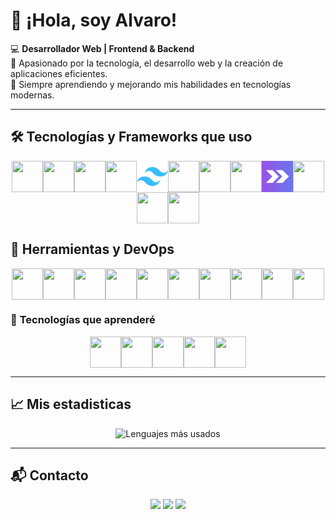 # 👋 ¡Hola, soy Alvaro!

💻 **Desarrollador Web | Frontend & Backend**  
🚀 Apasionado por la tecnología, el desarrollo web y la creación de aplicaciones eficientes.  
🎯 Siempre aprendiendo y mejorando mis habilidades en tecnologías modernas.  

---

## 🛠️ **Tecnologías y Frameworks que uso**
<div style="display: flex; align-items: center; justify-content: center; flex-wrap: wrap;">
  <img src="https://cdn.jsdelivr.net/gh/devicons/devicon@latest/icons/html5/html5-original-wordmark.svg" height="50" width="50" />
  <img src="https://cdn.jsdelivr.net/gh/devicons/devicon@latest/icons/css3/css3-original-wordmark.svg" height="50" width="50"/>
  <img src="https://cdn.jsdelivr.net/gh/devicons/devicon@latest/icons/javascript/javascript-original.svg" height="50" width="50"/>
  <img src="https://cdn.jsdelivr.net/gh/devicons/devicon@latest/icons/react/react-original-wordmark.svg" height="50" width="50"/>
  <img src="https://raw.githubusercontent.com/devicons/devicon/master/icons/tailwindcss/tailwindcss-original.svg" height="50" width="50"/>
  <img src="https://cdn.worldvectorlogo.com/logos/framer-motion.svg" height="50" width="50"/>
  <img src="https://cdn.jsdelivr.net/gh/devicons/devicon@latest/icons/php/php-original.svg" height="50" width="50"/>
  <img src="https://cdn.jsdelivr.net/gh/devicons/devicon@latest/icons/laravel/laravel-original-wordmark.svg" height="50" width="50"/>
  <img src="/assets/inertia-icon.png" height="50" width="50"/>
  <img src="https://cdn.jsdelivr.net/gh/devicons/devicon@latest/icons/java/java-original-wordmark.svg" height="50" width="50"/>
  <img src="https://cdn.jsdelivr.net/gh/devicons/devicon@latest/icons/mysql/mysql-original-wordmark.svg" height="50" width="50"/>
  <img src="https://cdn.jsdelivr.net/gh/devicons/devicon@latest/icons/supabase/supabase-original.svg" height="50" width="50"/>
</div>

## 🚀 **Herramientas y DevOps**
<div style="display: flex; align-items: center; justify-content: center; flex-wrap: wrap;">
  <img src="https://cdn.jsdelivr.net/gh/devicons/devicon/icons/git/git-original.svg" height="50" width="50"/>
  <img src="https://cdn.jsdelivr.net/gh/devicons/devicon@latest/icons/docker/docker-original.svg" height="50" width="50"/>
  <img src="https://cdn.jsdelivr.net/gh/devicons/devicon@latest/icons/vercel/vercel-original.svg" height="50" width="50"/>
  <img src="https://cdn.jsdelivr.net/gh/devicons/devicon@latest/icons/railway/railway-original.svg" height="50" width="50"/>
  <img src="https://upload.wikimedia.org/wikipedia/commons/f/f1/Vitejs-logo.svg" height="50" width="50" />
  <img src="https://cdn.jsdelivr.net/gh/devicons/devicon@latest/icons/ubuntu/ubuntu-original.svg" height="50" width="50"/>
  <img src="https://upload.wikimedia.org/wikipedia/commons/8/87/Windows_logo_-_2021.svg" height="50" width="50"/>
  <img src="https://cdn.jsdelivr.net/gh/devicons/devicon/icons/vscode/vscode-original.svg" height="50" width="50"/>
  <img src="https://cdn.jsdelivr.net/gh/devicons/devicon/icons/eclipse/eclipse-original.svg" height="50" width="50"/>
  <img src="https://resources.jetbrains.com/storage/products/phpstorm/img/meta/phpstorm_logo_300x300.png" height="50" width="50"/>
</div>

### 🚀 **Tecnologías que aprenderé**

<div style="display: flex; align-items: center; justify-content: center; flex-wrap: wrap;">
  <img src="https://cdn.jsdelivr.net/gh/devicons/devicon/icons/nextjs/nextjs-original-wordmark.svg" height="50" width="50"/>
  <img src="https://cdn.jsdelivr.net/gh/devicons/devicon/icons/typescript/typescript-original.svg" height="50" width="50"/>
  <img src="https://cdn.jsdelivr.net/gh/devicons/devicon/icons/wordpress/wordpress-original.svg" height="50" width="50"/>
  <img src="https://brandslogos.com/wp-content/uploads/images/large/shopify-logo-black-and-white.png" height="50" width="50"/>
  <img src="https://cdn.jsdelivr.net/gh/devicons/devicon/icons/mongodb/mongodb-original-wordmark.svg" height="50" width="50"/>
</div>

---

## 📈 **Mis estadisticas**
<div align="center">
  <img src="https://github-readme-stats.vercel.app/api/top-langs/?username=Alvareitor48&layout=compact&theme=tokyonight" alt="Lenguajes más usados" width="500px">
</div>

---

## 📬 **Contacto**
<div align="center">
  <a href="https://www.linkedin.com/in/%C3%A1lvaro-mayol-andrada-1a7702356/"><img src="https://img.shields.io/badge/LinkedIn-%230077B5.svg?style=for-the-badge&logo=linkedin&logoColor=white" /></a>
  <a href="mailto:mayolandradaalvaro@gmail.com"><img src="https://img.shields.io/badge/Email-D14836.svg?style=for-the-badge&logo=gmail&logoColor=white" /></a>
  <a href="https://mayol-portfolio.surge.sh/"><img src="https://img.shields.io/badge/Portfolio-%23FF5722.svg?style=for-the-badge&logo=firefox&logoColor=white" /></a>
</div>

